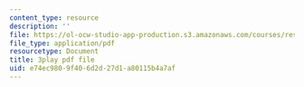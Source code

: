 ```yaml
---
content_type: resource
description: ''
file: https://ol-ocw-studio-app-production.s3.amazonaws.com/courses/res-6-012-introduction-to-probability-spring-2018/e74ec9809f406d2d27d1a80115b4a7af_YQ26hzI4OJk.pdf
file_type: application/pdf
resourcetype: Document
title: 3play pdf file
uid: e74ec980-9f40-6d2d-27d1-a80115b4a7af
---
```


